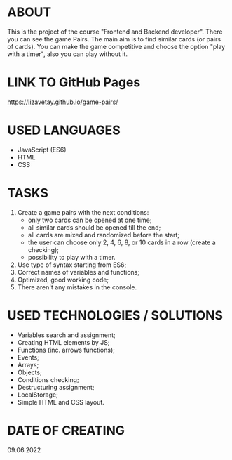 # ABOUT
This is the project of the course "Frontend and Backend developer". There you can see the game Pairs. The main aim is to find similar cards (or pairs of cards). You can make the game competitive and choose the option "play with a timer", also you can play without it.
<!-- The task is from course "Frontend and Backend developer" by SkillBox -->

# LINK TO GitHub Pages
https://lizavetay.github.io/game-pairs/

# USED LANGUAGES
- JavaScript (ES6)
- HTML
- CSS

# TASKS
1) Create a game pairs with the next conditions:
    - only two cards can be opened at one time;
    - all similar cards should be opened till the end;
    - all cards are mixed and randomized before the start;
    - the user can choose only 2, 4, 6, 8, or 10 cards in a row (create a checking);
    - possibility to play with a timer.
2) Use type of syntax starting from ES6;
3) Correct names of variables and functions;
4) Optimized, good working code;
5) There aren't any mistakes in the console.

# USED TECHNOLOGIES / SOLUTIONS
- Variables search and assignment;
- Creating HTML elements by JS;
- Functions (inc. arrows functions);
- Events;
- Arrays;
- Objects;
- Conditions checking;
- Destructuring assignment;
- LocalStorage;
- Simple HTML and CSS layout.

# DATE OF CREATING
09.06.2022